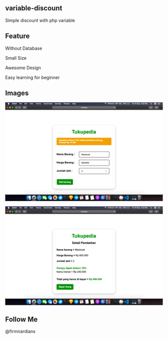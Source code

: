 ## variable-discount
Simple discount with php variable

## Feature
Without Database

Small Size

Awesome Design

Easy learning for beginner


## Images
![alt text](https://raw.githubusercontent.com/firmnardians/variable-discount/master/assets/Screen%20Shot%202019-11-15%20at%2016.10.45.png)


![alt text](https://raw.githubusercontent.com/firmnardians/variable-discount/master/assets/Screen%20Shot%202019-11-15%20at%2016.10.52.png)

## Follow Me
@firmnardians
